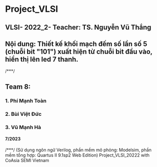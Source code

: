 # Project_VLSI
## VLSI- 2022_2- Teacher: TS. Nguyễn Vũ Thắng
## Nội dung: Thiết kế khối mạch đếm số lần số 5 (chuỗi bit "101") xuất hiện từ chuỗi bit đầu vào, hiển thị lên led 7 thanh.
/***/
## Team 8:
### 1. Phí Mạnh Toàn
### 2. Bùi Việt Đức
### 3. Vũ Mạnh Hà
#### 7/2023
/***/
(Sử dụng ngôn ngữ Verilog, phần mềm mô phỏng: Modelsim, phần mềm tổng hợp: Quartus II 9.1sp2 Web Edition)
Project_VLSI_20222 with CoAsia SEMI Vietnam
